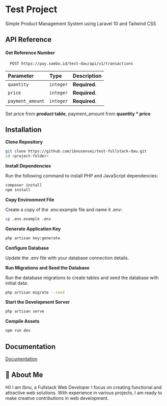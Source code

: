 
# Test Project

Simple Product Management System using Laravel 10 and Tailwind CSS


## API Reference

#### Get Reference Number

```http
  POST https://pay.saebo.id/test-dau/api/v1/transactions
```

| Parameter | Type     | Description                |
| :-------- | :------- | :------------------------- |
| `quantity` | `integer` | **Required**. |
| `price` | `integer` | **Required**. |
| `payment_amount` | `integer` | **Required**. |

Set price from **product table**, payment_amount from **quantity * price**




## Installation
**Clone Repository**
```bash
git clone https://github.com/ibnusensei/test-fullstack-dau.git
cd <project-folder>
```
**Install Dependencies**

Run the following command to install PHP and JavaScript dependencies:

```bash
composer install
npm install
```
**Copy Environment File**

Create a copy of the .env.example file and name it .env:
```bash
cp .env.example .env
```
**Generate Application Key**
```bash
php artisan key:generate
```
**Configure Database**

Update the .env file with your database connection details.

**Run Migrations and Seed the Database**

Run the database migrations to create tables and seed the database with initial data:

```bash
php artisan migrate --seed
```

**Start the Development Server**
```bash
php artisan serve
```
**Compile Assets**
```bash
npm run dev
```


    
## Documentation

[Documentation](https://linktodocumentation)


## 🚀 About Me
Hi! I am Ibnu,
a Fullstack Web Developer
I focus on creating functional and attractive web solutions. With experience in various projects, I am ready to make creative contributions in web development. 

